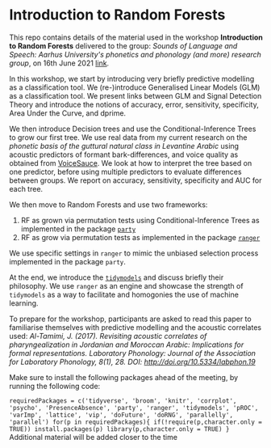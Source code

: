 # Introduction to Random Forests

This repo contains details of the material used in the workshop **Introduction to Random Forests** delivered to the group: *Sounds of Language and Speech: Aarhus University's phonetics and phonology (and more) research group*, on 16th June 2021 [link](https://soundsoflanguageandspeech.wordpress.com/).

In this workshop, we start by introducing very briefly predictive modelling as a classification tool. We (re-)introduce Generalised Linear Models (GLM) as a classification tool. We present links between GLM and Signal Detection Theory and introduce the notions of accuracy, error, sensitivity, specificity, Area Under the Curve, and dprime. 

We then introduce Decision trees and use the Conditional-Inference Trees to grow our first tree. We use real data from my current research on the *phonetic basis of the guttural natural class in Levantine Arabic* using acoustic predictors of formant bark-differences, and voice quality as obtained from [VoiceSauce](http://www.phonetics.ucla.edu/voicesauce/). We look at how to interpret the tree based on one predictor, before using multiple predictors to evaluate differences between groups. We report on accuracy, sensitivity, specificity and AUC for each tree. 

We then move to Random Forests and use two frameworks: 
1. RF as grown via permutation tests using Conditional-Inference Trees as implemented in the package [`party`](https://cran.r-project.org/web/packages/party/vignettes/party.pdf) 
2. RF as grow via permutation tests as implemented in the package [`ranger`](https://cran.r-project.org/web/packages/ranger/ranger.pdf)

We use specific settings in `ranger` to mimic the unbiased selection process implemented in the package `party`.

At the end, we introduce the [`tidymodels`](https://www.tidymodels.org/) and discuss briefly their philosophy. We use `ranger` as an engine and showcase the strength of `tidymodels` as a way to facilitate and homogonies the use of machine learning. 

To prepare for the workshop, participants are asked to read this paper to familiarise themselves with predictive modelling and the acoustic correlates used: *Al-Tamimi, J. (2017). Revisiting acoustic correlates of pharyngealization in Jordanian and Moroccan Arabic: Implications for formal representations. Laboratory Phonology: Journal of the Association for Laboratory Phonology, 8(1), 28. DOI: http://doi.org/10.5334/labphon.19*

Make sure to install the following packages ahead of the meeting, by running the following code:

`requiredPackages = c('tidyverse', 'broom', 'knitr', 'corrplot', 'psycho', 'PresenceAbsence', 'party', 'ranger', 'tidymodels', 'pROC', 'varImp', 'lattice', 'vip', 'doFuture', 'doRNG', 'parallelly', 'parallel')
for(p in requiredPackages){
  if(!require(p,character.only = TRUE)) install.packages(p)
  library(p,character.only = TRUE)
}
`
Additional material will be added closer to the time

